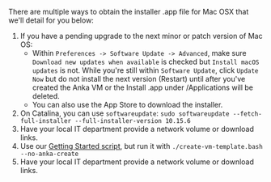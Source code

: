 There are multiple ways to obtain the installer .app file for Mac OSX that we'll detail for you below:

1. If you have a pending upgrade to the next minor or patch version of Mac OS:
    - Within `Preferences -> Software Update -> Advanced`, make sure `Download new updates when available` is checked but `Install macOS updates` is not. While you're still within `Software Update`, click `Update Now` but do not install the next version (Restart) until after you've created the Anka VM or the Install .app under /Applications will be deleted.
    - You can also use the App Store to download the installer.
2. On Catalina, you can use `softwareupdate`: `sudo softwareupdate --fetch-full-installer --full-installer-version 10.15.6`
3. Have your local IT department provide a network volume or download links.
4. Use our [Getting Started script](https://github.com/veertuinc/getting-started#create-vm-templatebash), but run it with `./create-vm-template.bash --no-anka-create`
3. Have your local IT department provide a network volume or download links.
